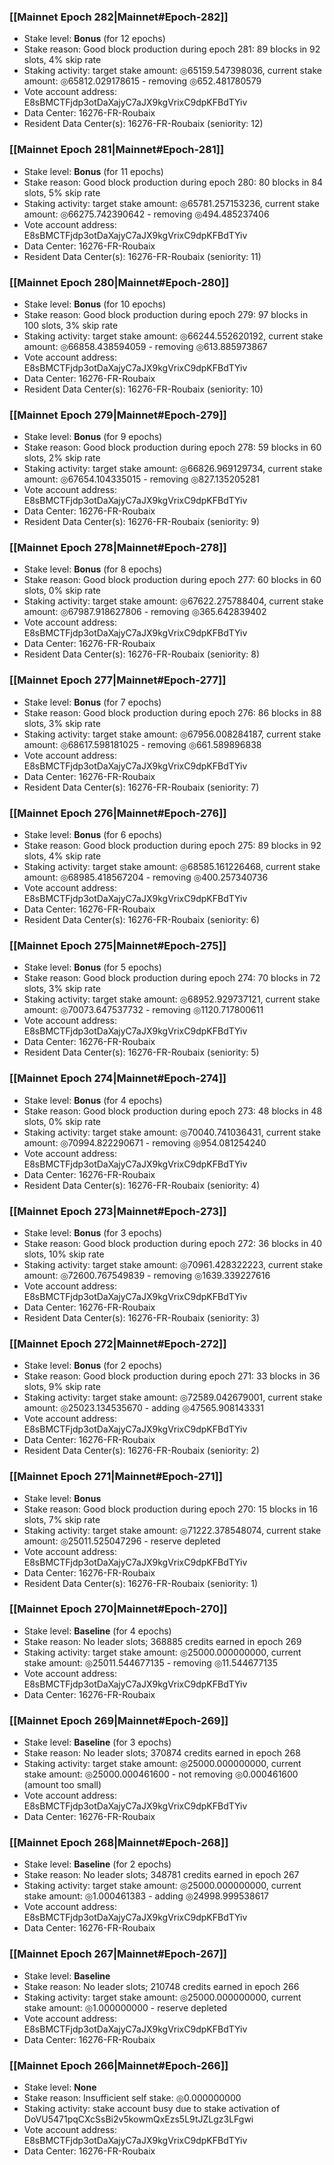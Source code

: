 ### [[Mainnet Epoch 282|Mainnet#Epoch-282]]
* Stake level: **Bonus** (for 12 epochs)
* Stake reason: Good block production during epoch 281: 89 blocks in 92 slots, 4% skip rate
* Staking activity: target stake amount: ◎65159.547398036, current stake amount: ◎65812.029178615 - removing ◎652.481780579
* Vote account address: E8sBMCTFjdp3otDaXajyC7aJX9kgVrixC9dpKFBdTYiv
* Data Center: 16276-FR-Roubaix
* Resident Data Center(s): 16276-FR-Roubaix (seniority: 12)
### [[Mainnet Epoch 281|Mainnet#Epoch-281]]
* Stake level: **Bonus** (for 11 epochs)
* Stake reason: Good block production during epoch 280: 80 blocks in 84 slots, 5% skip rate
* Staking activity: target stake amount: ◎65781.257153236, current stake amount: ◎66275.742390642 - removing ◎494.485237406
* Vote account address: E8sBMCTFjdp3otDaXajyC7aJX9kgVrixC9dpKFBdTYiv
* Data Center: 16276-FR-Roubaix
* Resident Data Center(s): 16276-FR-Roubaix (seniority: 11)
### [[Mainnet Epoch 280|Mainnet#Epoch-280]]
* Stake level: **Bonus** (for 10 epochs)
* Stake reason: Good block production during epoch 279: 97 blocks in 100 slots, 3% skip rate
* Staking activity: target stake amount: ◎66244.552620192, current stake amount: ◎66858.438594059 - removing ◎613.885973867
* Vote account address: E8sBMCTFjdp3otDaXajyC7aJX9kgVrixC9dpKFBdTYiv
* Data Center: 16276-FR-Roubaix
* Resident Data Center(s): 16276-FR-Roubaix (seniority: 10)
### [[Mainnet Epoch 279|Mainnet#Epoch-279]]
* Stake level: **Bonus** (for 9 epochs)
* Stake reason: Good block production during epoch 278: 59 blocks in 60 slots, 2% skip rate
* Staking activity: target stake amount: ◎66826.969129734, current stake amount: ◎67654.104335015 - removing ◎827.135205281
* Vote account address: E8sBMCTFjdp3otDaXajyC7aJX9kgVrixC9dpKFBdTYiv
* Data Center: 16276-FR-Roubaix
* Resident Data Center(s): 16276-FR-Roubaix (seniority: 9)
### [[Mainnet Epoch 278|Mainnet#Epoch-278]]
* Stake level: **Bonus** (for 8 epochs)
* Stake reason: Good block production during epoch 277: 60 blocks in 60 slots, 0% skip rate
* Staking activity: target stake amount: ◎67622.275788404, current stake amount: ◎67987.918627806 - removing ◎365.642839402
* Vote account address: E8sBMCTFjdp3otDaXajyC7aJX9kgVrixC9dpKFBdTYiv
* Data Center: 16276-FR-Roubaix
* Resident Data Center(s): 16276-FR-Roubaix (seniority: 8)
### [[Mainnet Epoch 277|Mainnet#Epoch-277]]
* Stake level: **Bonus** (for 7 epochs)
* Stake reason: Good block production during epoch 276: 86 blocks in 88 slots, 3% skip rate
* Staking activity: target stake amount: ◎67956.008284187, current stake amount: ◎68617.598181025 - removing ◎661.589896838
* Vote account address: E8sBMCTFjdp3otDaXajyC7aJX9kgVrixC9dpKFBdTYiv
* Data Center: 16276-FR-Roubaix
* Resident Data Center(s): 16276-FR-Roubaix (seniority: 7)
### [[Mainnet Epoch 276|Mainnet#Epoch-276]]
* Stake level: **Bonus** (for 6 epochs)
* Stake reason: Good block production during epoch 275: 89 blocks in 92 slots, 4% skip rate
* Staking activity: target stake amount: ◎68585.161226468, current stake amount: ◎68985.418567204 - removing ◎400.257340736
* Vote account address: E8sBMCTFjdp3otDaXajyC7aJX9kgVrixC9dpKFBdTYiv
* Data Center: 16276-FR-Roubaix
* Resident Data Center(s): 16276-FR-Roubaix (seniority: 6)
### [[Mainnet Epoch 275|Mainnet#Epoch-275]]
* Stake level: **Bonus** (for 5 epochs)
* Stake reason: Good block production during epoch 274: 70 blocks in 72 slots, 3% skip rate
* Staking activity: target stake amount: ◎68952.929737121, current stake amount: ◎70073.647537732 - removing ◎1120.717800611
* Vote account address: E8sBMCTFjdp3otDaXajyC7aJX9kgVrixC9dpKFBdTYiv
* Data Center: 16276-FR-Roubaix
* Resident Data Center(s): 16276-FR-Roubaix (seniority: 5)
### [[Mainnet Epoch 274|Mainnet#Epoch-274]]
* Stake level: **Bonus** (for 4 epochs)
* Stake reason: Good block production during epoch 273: 48 blocks in 48 slots, 0% skip rate
* Staking activity: target stake amount: ◎70040.741036431, current stake amount: ◎70994.822290671 - removing ◎954.081254240
* Vote account address: E8sBMCTFjdp3otDaXajyC7aJX9kgVrixC9dpKFBdTYiv
* Data Center: 16276-FR-Roubaix
* Resident Data Center(s): 16276-FR-Roubaix (seniority: 4)
### [[Mainnet Epoch 273|Mainnet#Epoch-273]]
* Stake level: **Bonus** (for 3 epochs)
* Stake reason: Good block production during epoch 272: 36 blocks in 40 slots, 10% skip rate
* Staking activity: target stake amount: ◎70961.428322223, current stake amount: ◎72600.767549839 - removing ◎1639.339227616
* Vote account address: E8sBMCTFjdp3otDaXajyC7aJX9kgVrixC9dpKFBdTYiv
* Data Center: 16276-FR-Roubaix
* Resident Data Center(s): 16276-FR-Roubaix (seniority: 3)
### [[Mainnet Epoch 272|Mainnet#Epoch-272]]
* Stake level: **Bonus** (for 2 epochs)
* Stake reason: Good block production during epoch 271: 33 blocks in 36 slots, 9% skip rate
* Staking activity: target stake amount: ◎72589.042679001, current stake amount: ◎25023.134535670 - adding ◎47565.908143331
* Vote account address: E8sBMCTFjdp3otDaXajyC7aJX9kgVrixC9dpKFBdTYiv
* Data Center: 16276-FR-Roubaix
* Resident Data Center(s): 16276-FR-Roubaix (seniority: 2)
### [[Mainnet Epoch 271|Mainnet#Epoch-271]]
* Stake level: **Bonus**
* Stake reason: Good block production during epoch 270: 15 blocks in 16 slots, 7% skip rate
* Staking activity: target stake amount: ◎71222.378548074, current stake amount: ◎25011.525047296 - reserve depleted
* Vote account address: E8sBMCTFjdp3otDaXajyC7aJX9kgVrixC9dpKFBdTYiv
* Data Center: 16276-FR-Roubaix
* Resident Data Center(s): 16276-FR-Roubaix (seniority: 1)
### [[Mainnet Epoch 270|Mainnet#Epoch-270]]
* Stake level: **Baseline** (for 4 epochs)
* Stake reason: No leader slots; 368885 credits earned in epoch 269
* Staking activity: target stake amount: ◎25000.000000000, current stake amount: ◎25011.544677135 - removing ◎11.544677135
* Vote account address: E8sBMCTFjdp3otDaXajyC7aJX9kgVrixC9dpKFBdTYiv
* Data Center: 16276-FR-Roubaix
### [[Mainnet Epoch 269|Mainnet#Epoch-269]]
* Stake level: **Baseline** (for 3 epochs)
* Stake reason: No leader slots; 370874 credits earned in epoch 268
* Staking activity: target stake amount: ◎25000.000000000, current stake amount: ◎25000.000461600 - not removing ◎0.000461600 (amount too small)
* Vote account address: E8sBMCTFjdp3otDaXajyC7aJX9kgVrixC9dpKFBdTYiv
* Data Center: 16276-FR-Roubaix
### [[Mainnet Epoch 268|Mainnet#Epoch-268]]
* Stake level: **Baseline** (for 2 epochs)
* Stake reason: No leader slots; 348781 credits earned in epoch 267
* Staking activity: target stake amount: ◎25000.000000000, current stake amount: ◎1.000461383 - adding ◎24998.999538617
* Vote account address: E8sBMCTFjdp3otDaXajyC7aJX9kgVrixC9dpKFBdTYiv
* Data Center: 16276-FR-Roubaix
### [[Mainnet Epoch 267|Mainnet#Epoch-267]]
* Stake level: **Baseline**
* Stake reason: No leader slots; 210748 credits earned in epoch 266
* Staking activity: target stake amount: ◎25000.000000000, current stake amount: ◎1.000000000 - reserve depleted
* Vote account address: E8sBMCTFjdp3otDaXajyC7aJX9kgVrixC9dpKFBdTYiv
* Data Center: 16276-FR-Roubaix
### [[Mainnet Epoch 266|Mainnet#Epoch-266]]
* Stake level: **None**
* Stake reason: Insufficient self stake: ◎0.000000000
* Staking activity: stake account busy due to stake activation of DoVU5471pqCXcSsBi2v5kowmQxEzs5L9tJZLgz3LFgwi
* Vote account address: E8sBMCTFjdp3otDaXajyC7aJX9kgVrixC9dpKFBdTYiv
* Data Center: 16276-FR-Roubaix
